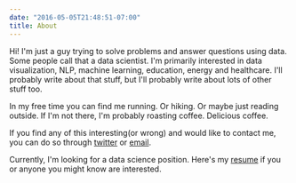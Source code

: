 ```yaml
---
date: "2016-05-05T21:48:51-07:00"
title: About
---
```


Hi! I'm just a guy trying to solve problems and answer questions using data. Some people call that a data scientist.
I'm primarily interested in data visualization, NLP, machine learning, education, energy and healthcare. I'll probably write about that stuff,
but I'll probably write about lots of other stuff too.

In my free time you can find me running. Or hiking. Or maybe just reading outside.  If I'm not there, I'm probably roasting coffee. Delicious coffee.

If you find any of this interesting(or wrong) and would like to contact me, you can do so through [twitter](https://twitter.com/Adam_Houl) or [email](mailto:athoul01@gmail.com).

Currently, I'm looking for a data science position. Here's my [resume](https://www.dropbox.com/s/0jvfssx99mzveho/Resume.pdf?dl=0) if you
or anyone you might know are interested.
